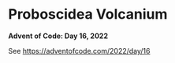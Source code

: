 # Proboscidea Volcanium

**Advent of Code: Day 16, 2022**

See https://adventofcode.com/2022/day/16
